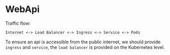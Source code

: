 # WebApi

Traffic flow:
```
Internet <-> Load Balancer <-> Ingress <-> Service <-> Pods
```

To ensure an api is accessible from the public internet, we should provide `ingress` and `service`, 
the `load balancer` is provided on the Kubernetes level.
